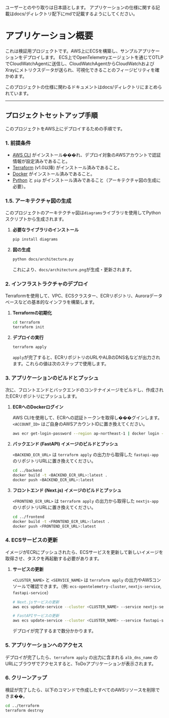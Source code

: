 ユーザーとのやり取りは日本語とします。
アプリケーションの仕様に関する記載はdocs/ディレクトリ配下にmdで記載するようにしてください。

# アプリケーション概要

これは検証用プロジェクトです。AWS上にECSを構築し、サンプルアプリケーションをデプロイします。
ECS上でOpenTelemetryエージェントを通じてOTLPでCloudWatchAgentに送信し、CloudWatchAgentからCloudWatchおよびXrayにメトリクスデータが送られ、可視化できることのフィージビリティを確かめます。

このプロジェクトの仕様に関わるドキュメントはdocs/ディレクトリにまとめられています。

---

## プロジェクトセットアップ手順

このプロジェクトをAWS上にデプロイするための手順です。

### 1. 前提条件

- [AWS CLI](https://aws.amazon.com/cli/) がインストール���れ、デプロイ対象のAWSアカウントで認証情報が設定済みであること。
- [Terraform](https://www.terraform.io/downloads.html) (v1.0以降) がインストール済みであること。
- [Docker](https://www.docker.com/get-started) がインストール済みであること。
- [Python](https://www.python.org/downloads/) と `pip` がインストール済みであること（アーキテクチャ図の生成に必要）。

### 1.5. アーキテクチャ図の生成

このプロジェクトのアーキテクチャ図は`diagrams`ライブラリを使用してPythonスクリプトから生成されます。

1.  **必要なライブラリのインストール**

    ```bash
    pip install diagrams
    ```

2.  **図の生成**

    ```bash
    python docs/architecture.py
    ```

    これにより、`docs/architecture.png`が生成・更新されます。

### 2. インフラストラクチャのデプロイ

Terraformを使用して、VPC、ECSクラスター、ECRリポジトリ、Auroraデータベースなどの基本的なインフラを構築します。

1.  **Terraformの初期化**

    ```bash
    cd terraform
    terraform init
    ```

2.  **デプロイの実行**

    ```bash
    terraform apply
    ```

    `apply`が完了すると、ECRリポジトリのURLやALBのDNS名などが出力されます。これらの値は次のステップで使用します。

### 3. アプリケーションのビルドとプッシュ

次に、フロントエンドとバックエンドのコンテナイメージをビルドし、作成されたECRリポジトリにプッシュします。

1.  **ECRへのDockerログイン**

    AWS CLIを使用して、ECRへの認証トークンを取得し���グインします。`<ACCOUNT_ID>` はご自身のAWSアカウントIDに置き換えてください。

    ```bash
    aws ecr get-login-password --region ap-northeast-1 | docker login --username AWS --password-stdin <ACCOUNT_ID>.dkr.ecr.ap-northeast-1.amazonaws.com
    ```

2.  **バックエンド (FastAPI) イメージのビルドとプッシュ**

    `<BACKEND_ECR_URL>` は `terraform apply` の出力から取得した `fastapi-app` のリポジトリURLに置き換えてください。

    ```bash
    cd ../backend
    docker build -t <BACKEND_ECR_URL>:latest .
    docker push <BACKEND_ECR_URL>:latest
    ```

3.  **フロントエンド (Next.js) イメージのビルドとプッシュ**

    `<FRONTEND_ECR_URL>` は `terraform apply` の出力から取得した `nextjs-app` のリポジトリURLに置き換えてください。

    ```bash
    cd ../frontend
    docker build -t <FRONTEND_ECR_URL>:latest .
    docker push <FRONTEND_ECR_URL>:latest
    ```

### 4. ECSサービスの更新

イメージがECRにプッシュされたら、ECSサービスを更新して新しいイメージを取得させ、タスクを再起動する必要があります。

1.  **サービスの更新**

    `<CLUSTER_NAME>` と `<SERVICE_NAME>` は `terraform apply` の出力やAWSコンソールで確認できます。（例: `ecs-opentelemetry-cluster`, `nextjs-service`, `fastapi-service`）

    ```bash
    # Next.jsサービスの更新
    aws ecs update-service --cluster <CLUSTER_NAME> --service nextjs-service --force-new-deployment --region ap-northeast-1

    # FastAPIサービスの更新
    aws ecs update-service --cluster <CLUSTER_NAME> --service fastapi-service --force-new-deployment --region ap-northeast-1
    ```

    デプロイが完了するまで数分かかります。

### 5. アプリケーションへのアクセス

デプロイが完了したら、`terraform apply` の出力に含まれる `alb_dns_name` のURLにブラウザでアクセスすると、ToDoアプリケーションが表示されます。

### 6. クリーンアップ

検証が完了したら、以下のコマンドで作成したすべてのAWSリソースを削除できま��。

```bash
cd ../terraform
terraform destroy
```